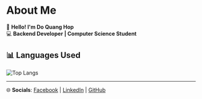 # About Me

👋 **Hello! I'm Do Quang Hop**  
💻 **Backend Developer | Computer Science Student**  

## 📊 Languages Used
![Top Langs](https://github-readme-stats.vercel.app/api/top-langs/?username=dqh999&theme=radical&hide_border=false&layout=compact)

---
🌐 **Socials**: [Facebook](https://facebook.com/dqh999) | [LinkedIn](https://linkedin.com/in/dqh999) | [GitHub](https://github.com/dqh999)